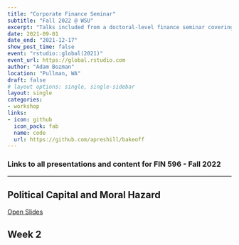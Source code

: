 ```yaml
---
title: "Corporate Finance Seminar"
subtitle: "Fall 2022 @ WSU"
excerpt: "Talks included from a doctoral-level finance seminar covering advanced topics in corporate finance."
date: 2021-09-01
date_end: "2021-12-17"
show_post_time: false
event: "rstudio::global(2021)"
event_url: https://global.rstudio.com
author: "Adam Bozman"
location: "Pullman, WA"
draft: false
# layout options: single, single-sidebar
layout: single
categories:
- workshop
links:
- icon: github
  icon_pack: fab
  name: code
  url: https://github.com/apreshill/bakeoff
---
```

### Links to all presentations and content for FIN 596 - Fall 2022

--- 

## Political Capital and Moral Hazard

[Open Slides](https://adamstalks.netlify.app/2022-asset-pricing-seminar/example-slides/)

## Week 2
